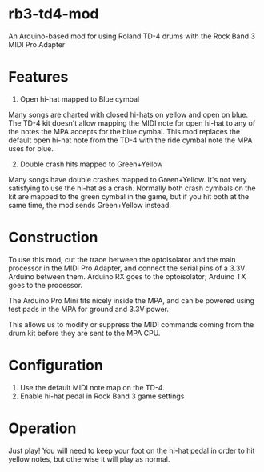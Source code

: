 # rb3-td4-mod

An Arduino-based mod for using Roland TD-4 drums with the Rock Band 3 MIDI Pro Adapter

# Features

1. Open hi-hat mapped to Blue cymbal

Many songs are charted with closed hi-hats on yellow and open on blue. The TD-4 kit
doesn't allow mapping the MIDI note for open hi-hat to any of the notes the MPA accepts
for the blue cymbal. This mod replaces the default open hi-hat note from the TD-4 with
the ride cymbal note the MPA uses for blue.

2. Double crash hits mapped to Green+Yellow

Many songs have double crashes mapped to Green+Yellow. It's not very satisfying to use
the hi-hat as a crash. Normally both crash cymbals on the kit are mapped to the green
cymbal in the game, but if you hit both at the same time, the mod sends Green+Yellow
instead.


# Construction

To use this mod, cut the trace between the optoisolator and the main processor in the
MIDI Pro Adapter, and connect the serial pins of a 3.3V Arduino between them. Arduino RX
goes to the optoisolator; Arduino TX goes to the processor.

The Arduino Pro Mini fits nicely inside the MPA, and can be powered using test pads in
the MPA for ground and 3.3V power.

This allows us to modify or suppress the MIDI commands coming from the drum kit before
they are sent to the MPA CPU.


# Configuration

1. Use the default MIDI note map on the TD-4.
2. Enable hi-hat pedal in Rock Band 3 game settings


# Operation

Just play! You will need to keep your foot on the hi-hat pedal in order to hit yellow
notes, but otherwise it will play as normal.


